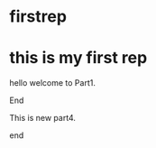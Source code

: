 # firstrep
this is my first rep
=========


hello 
welcome to Part1.

End



This is new part4.

end